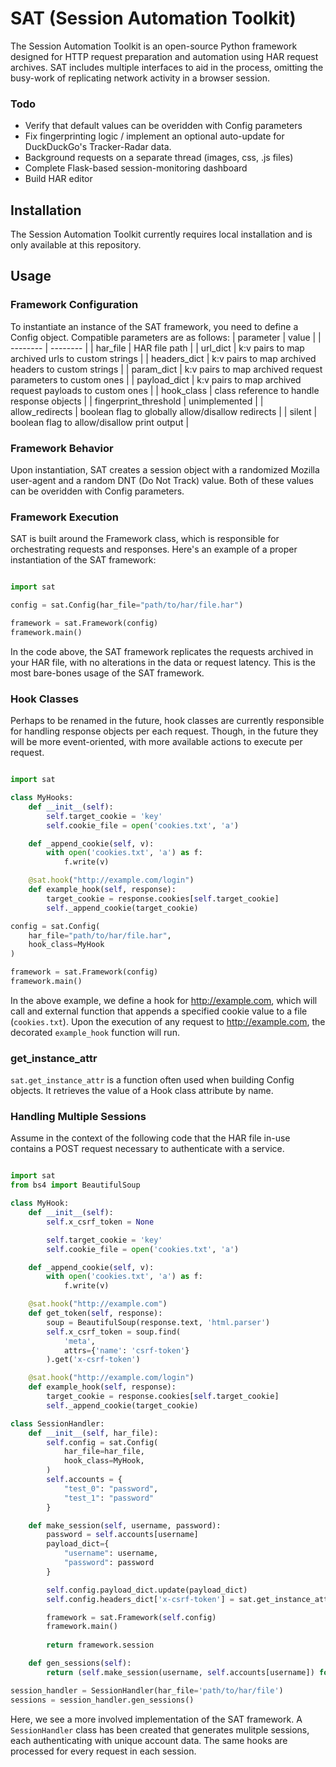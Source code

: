 # SAT (Session Automation Toolkit)

The Session Automation Toolkit is an open-source Python framework designed for HTTP request preparation and automation using HAR request archives. SAT includes multiple interfaces to aid in the process, omitting the busy-work of replicating network activity in a browser session.

### Todo ###
- Verify that default values can be overidden with Config parameters
- Fix fingerprinting logic / implement an optional auto-update for DuckDuckGo's Tracker-Radar data.
- Background requests on a separate thread (images, css, .js files)
- Complete Flask-based session-monitoring dashboard
- Build HAR editor

## Installation ##

The Session Automation Toolkit currently requires local installation and is only available at this repository.

## Usage ##

### Framework Configuration ###

To instantiate an instance of the SAT framework, you need to define a Config object. Compatible parameters are as follows:
| parameter             |  value                                                       |
| --------              |  --------                                                    |
| har_file              |  HAR file path                                               |
| url_dict              |  k:v pairs to map archived urls to custom strings            |
| headers_dict          |  k:v pairs to map archived headers to custom strings         |
| param_dict            |  k:v pairs to map archived request parameters to custom ones |
| payload_dict          |  k:v pairs to map archived request payloads to custom ones   |
| hook_class            |  class reference to handle response objects                  |
| fingerprint_threshold |  unimplemented                                               |
| allow_redirects       |  boolean flag to globally allow/disallow redirects           |
| silent                |  boolean flag to allow/disallow print output                 |


### Framework Behavior ###

Upon instantiation, SAT creates a session object with a randomized Mozilla user-agent and a random DNT (Do Not Track) value. Both of these values can be overidden with Config parameters.

### Framework Execution ###

SAT is built around the Framework class, which is responsible for orchestrating requests and responses. Here's an example of a proper instantiation of the SAT framework:

```python

import sat

config = sat.Config(har_file="path/to/har/file.har")

framework = sat.Framework(config)
framework.main()
```

In the code above, the SAT framework replicates the requests archived in your HAR file, with no alterations in the data or request latency. This is the most bare-bones usage of the SAT framework.

### Hook Classes ###

Perhaps to be renamed in the future, hook classes are currently responsible for handling response objects per each request. Though, in the future they will be more event-oriented, with more available actions to execute per request.

```python

import sat

class MyHooks:
    def __init__(self):
        self.target_cookie = 'key'
        self.cookie_file = open('cookies.txt', 'a')

    def _append_cookie(self, v):
        with open('cookies.txt', 'a') as f:
            f.write(v)

    @sat.hook("http://example.com/login")
    def example_hook(self, response):
        target_cookie = response.cookies[self.target_cookie]
        self._append_cookie(target_cookie)

config = sat.Config(
    har_file="path/to/har/file.har",
    hook_class=MyHook
)

framework = sat.Framework(config)
framework.main()
```

In the above example, we define a hook for http://example.com, which will call and external function that appends a specified cookie value to a file (`cookies.txt`). Upon the execution of any request to http://example.com, the decorated `example_hook` function will run.

### get_instance_attr ###

`sat.get_instance_attr` is a function often used when building Config objects. It retrieves the value of a Hook class attribute by name.

### Handling Multiple Sessions ###

Assume in the context of the following code that the HAR file in-use contains a POST request necessary to authenticate with a service.

```python

import sat
from bs4 import BeautifulSoup

class MyHook:
    def __init__(self):
        self.x_csrf_token = None

        self.target_cookie = 'key'
        self.cookie_file = open('cookies.txt', 'a')

    def _append_cookie(self, v):
        with open('cookies.txt', 'a') as f:
            f.write(v)

    @sat.hook("http://example.com")
    def get_token(self, response):
        soup = BeautifulSoup(response.text, 'html.parser')
        self.x_csrf_token = soup.find(
            'meta',
            attrs={'name': 'csrf-token'}
        ).get('x-csrf-token')

    @sat.hook("http://example.com/login")
    def example_hook(self, response):
        target_cookie = response.cookies[self.target_cookie]
        self._append_cookie(target_cookie)

class SessionHandler:
    def __init__(self, har_file):
        self.config = sat.Config(
            har_file=har_file,
            hook_class=MyHook,
        )
        self.accounts = {
            "test_0": "password",
            "test_1": "password"
        }

    def make_session(self, username, password):
        password = self.accounts[username]
        payload_dict={
            "username": username,
            "password": password
        }

        self.config.payload_dict.update(payload_dict)
        self.config.headers_dict['x-csrf-token'] = sat.get_instance_attr('x_csrf_token')

        framework = sat.Framework(self.config)
        framework.main()
        
        return framework.session

    def gen_sessions(self):
        return (self.make_session(username, self.accounts[username]) for username in self.accounts)

session_handler = SessionHandler(har_file='path/to/har/file')
sessions = session_handler.gen_sessions()
```

Here, we see a more involved implementation of the SAT framework. A `SessionHandler` class has been created that generates mulitple sessions, each authenticating with unique account data. The same hooks are processed for every request in each session.
